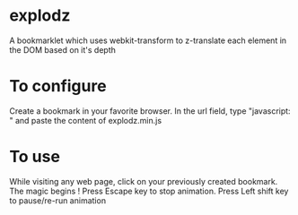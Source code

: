 # explodz

A bookmarklet which uses webkit-transform to z-translate each element in the DOM based on it's depth

# To configure

Create a bookmark in your favorite browser. In the url field, type "javascript: " and paste the content of explodz.min.js

# To use

While visiting any web page, click on your previously created bookmark. The magic begins !
Press Escape key to stop animation.
Press Left shift key to pause/re-run animation
